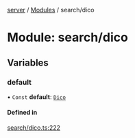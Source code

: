 [server](../README.md) / [Modules](../modules.md) / search/dico

# Module: search/dico

## Variables

### default

• `Const` **default**: [`Dico`](../classes/search_dico.Dico.md)

#### Defined in

[search/dico.ts:222](https://github.com/Leo-Nicolle/mots-fleches/blob/35dd9ba/server/lib/search/dico.ts#L222)
